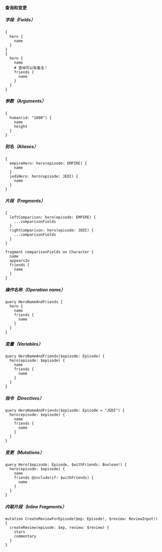 #### 查询和变更
##### 字段（Fields）
```
{
  hero {
    name
  }
}
{
  hero {
    name
    # 查询可以有备注！
    friends {
      name
    }
  }
}
```
##### 参数（Arguments）
```
{
  human(id: "1000") {
    name
    height
  }
}
```
##### 别名（Aliases）
```
{
  empireHero: hero(episode: EMPIRE) {
    name
  }
  jediHero: hero(episode: JEDI) {
    name
  }
}
```
##### 片段（Fragments）
```
{
  leftComparison: hero(episode: EMPIRE) {
    ...comparisonFields
  }
  rightComparison: hero(episode: JEDI) {
    ...comparisonFields
  }
}

fragment comparisonFields on Character {
  name
  appearsIn
  friends {
    name
  }
}
```
##### 操作名称（Operation name）
```
query HeroNameAndFriends {
  hero {
    name
    friends {
      name
    }
  }
}
```
##### 变量（Variables）
```
query HeroNameAndFriends($episode: Episode) {
  hero(episode: $episode) {
    name
    friends {
      name
    }
  }
}
```
##### 指令（Directives）
```
query HeroNameAndFriends($episode: Episode = "JEDI") {
  hero(episode: $episode) {
    name
    friends {
      name
    }
  }
}

```
##### 变更（Mutations）
```
query Hero($episode: Episode, $withFriends: Boolean!) {
  hero(episode: $episode) {
    name
    friends @include(if: $withFriends) {
      name
    }
  }
}
```
##### 内联片段（Inline Fragments）
```
mutation CreateReviewForEpisode($ep: Episode!, $review: ReviewInput!) {
  createReview(episode: $ep, review: $review) {
    stars
    commentary
  }
}
```

